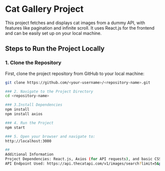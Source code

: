 # Cat Gallery Project

This project fetches and displays cat images from a dummy API, with features like pagination and infinite scroll. It uses React.js for the frontend and can be easily set up on your local machine.

## Steps to Run the Project Locally

### 1. Clone the Repository
First, clone the project repository from GitHub to your local machine:
```bash
git clone https://github.com/<your-username>/<repository-name>.git

### 2. Navigate to the Project Directory
cd <repository-name>

### 3.Install Dependencies
npm install
npm install axios

### 4. Run the Project
npm start

### 5. Open your browser and navigate to:
http://localhost:3000

##
Additional Information
Project Dependencies: React.js, Axios (for API requests), and basic CSS.
API Endpoint Used: https://api.thecatapi.com/v1/images/search?limit=5&page=10&order=Desc
